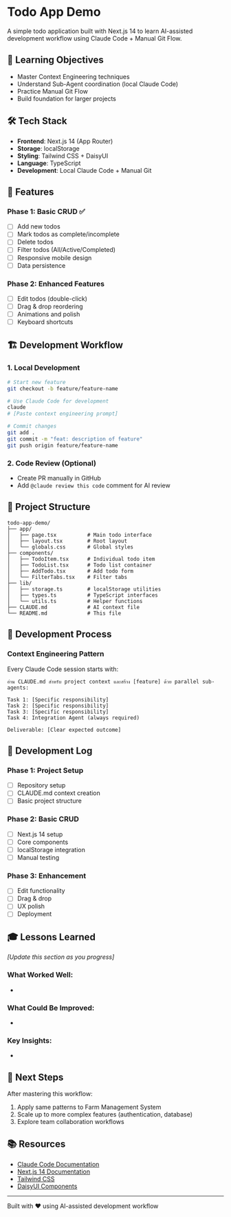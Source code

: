 # Todo App Demo

A simple todo application built with Next.js 14 to learn AI-assisted development workflow using Claude Code + Manual Git Flow.

## 🎯 Learning Objectives

- Master Context Engineering techniques
- Understand Sub-Agent coordination (local Claude Code)
- Practice Manual Git Flow
- Build foundation for larger projects

## 🛠️ Tech Stack

- **Frontend**: Next.js 14 (App Router)
- **Storage**: localStorage
- **Styling**: Tailwind CSS + DaisyUI
- **Language**: TypeScript
- **Development**: Local Claude Code + Manual Git

## 🚀 Features

### Phase 1: Basic CRUD ✅

- [ ] Add new todos
- [ ] Mark todos as complete/incomplete
- [ ] Delete todos
- [ ] Filter todos (All/Active/Completed)
- [ ] Responsive mobile design
- [ ] Data persistence

### Phase 2: Enhanced Features

- [ ] Edit todos (double-click)
- [ ] Drag & drop reordering
- [ ] Animations and polish
- [ ] Keyboard shortcuts

## 🏗️ Development Workflow

### 1. Local Development

```bash
# Start new feature
git checkout -b feature/feature-name

# Use Claude Code for development
claude
# [Paste context engineering prompt]

# Commit changes
git add .
git commit -m "feat: description of feature"
git push origin feature/feature-name
```

### 2. Code Review (Optional)

- Create PR manually in GitHub
- Add `@claude review this code` comment for AI review

## 📁 Project Structure

```
todo-app-demo/
├── app/
│   ├── page.tsx          # Main todo interface
│   ├── layout.tsx        # Root layout
│   └── globals.css       # Global styles
├── components/
│   ├── TodoItem.tsx      # Individual todo item
│   ├── TodoList.tsx      # Todo list container
│   ├── AddTodo.tsx       # Add todo form
│   └── FilterTabs.tsx    # Filter tabs
├── lib/
│   ├── storage.ts        # localStorage utilities
│   ├── types.ts          # TypeScript interfaces
│   └── utils.ts          # Helper functions
├── CLAUDE.md             # AI context file
└── README.md             # This file
```

## 🧩 Development Process

### Context Engineering Pattern

Every Claude Code session starts with:

```
อ่าน CLAUDE.md สำหรับ project context และสร้าง [feature] ด้วย parallel sub-agents:

Task 1: [Specific responsibility]
Task 2: [Specific responsibility]
Task 3: [Specific responsibility]
Task 4: Integration Agent (always required)

Deliverable: [Clear expected outcome]
```

## 📝 Development Log

### Phase 1: Project Setup

- [ ] Repository setup
- [ ] CLAUDE.md context creation
- [ ] Basic project structure

### Phase 2: Basic CRUD

- [ ] Next.js 14 setup
- [ ] Core components
- [ ] localStorage integration
- [ ] Manual testing

### Phase 3: Enhancement

- [ ] Edit functionality
- [ ] Drag & drop
- [ ] UX polish
- [ ] Deployment

## 🎓 Lessons Learned

_[Update this section as you progress]_

### What Worked Well:

-

### What Could Be Improved:

-

### Key Insights:

-

## 🚀 Next Steps

After mastering this workflow:

1. Apply same patterns to Farm Management System
2. Scale up to more complex features (authentication, database)
3. Explore team collaboration workflows

## 📚 Resources

- [Claude Code Documentation](https://docs.anthropic.com/claude-code)
- [Next.js 14 Documentation](https://nextjs.org/docs)
- [Tailwind CSS](https://tailwindcss.com/docs)
- [DaisyUI Components](https://daisyui.com/components/)

---

Built with ❤️ using AI-assisted development workflow
